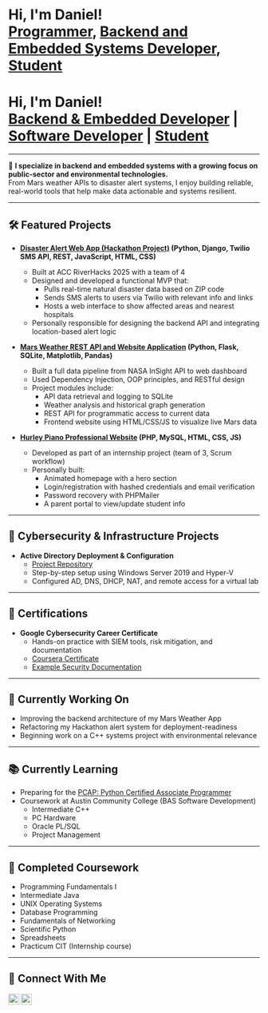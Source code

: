 <h1>Hi, I'm Daniel! <br/><a href="https://github.com/danielisacc">Programmer</a>, <a href="https://www.linkedin.com/in/daniel-delavega/">Backend and Embedded Systems Developer</a>, <a href="https://www.youtube.com/@DevwithIsacc">Student</a></h1>

<h1>Hi, I'm Daniel!<br/>
<a href="https://github.com/danielisacc">Backend & Embedded Developer</a> |
<a href="https://www.linkedin.com/in/daniel-delavega/">Software Developer</a> |
<a href="https://www.youtube.com/@DevwithIsacc">Student</a>
</h1>

---

🎯 **I specialize in backend and embedded systems with a growing focus on public-sector and environmental technologies.**  
From Mars weather APIs to disaster alert systems, I enjoy building reliable, real-world tools that help make data actionable and systems resilient.

---

<h2>🛠️ Featured Projects</h2>

- <b>[Disaster Alert Web App (Hackathon Project)](https://github.com/danielisacc/Natural-Disaster-Alert-App) (Python, Django, Twilio SMS API, REST, JavaScript, HTML, CSS)</b>
  - Built at ACC RiverHacks 2025 with a team of 4
  - Designed and developed a functional MVP that:
    - Pulls real-time natural disaster data based on ZIP code
    - Sends SMS alerts to users via Twilio with relevant info and links
    - Hosts a web interface to show affected areas and nearest hospitals
  - Personally responsible for designing the backend API and integrating location-based alert logic

- <b>[Mars Weather REST API and Website Application](https://github.com/danielisacc/MarsWeatherAPI) (Python, Flask, SQLite, Matplotlib, Pandas)</b>
  - Built a full data pipeline from NASA InSight API to web dashboard
  - Used Dependency Injection, OOP principles, and RESTful design
  - Project modules include:
    - API data retrieval and logging to SQLite
    - Weather analysis and historical graph generation
    - REST API for programmatic access to current data
    - Frontend website using HTML/CSS/JS to visualize live Mars data

- <b>[Hurley Piano Professional Website](https://github.com/danielisacc/Hurley-Piano) (PHP, MySQL, HTML, CSS, JS)</b>
  - Developed as part of an internship project (team of 3, Scrum workflow)
  - Personally built:
    - Animated homepage with a hero section
    - Login/registration with hashed credentials and email verification
    - Password recovery with PHPMailer
    - A parent portal to view/update student info

---

<h2>🧰 Cybersecurity & Infrastructure Projects</h2>

- <b>Active Directory Deployment & Configuration</b>
  - [Project Repository](https://github.com/danielisacc/HomeLab)
  - Step-by-step setup using Windows Server 2019 and Hyper-V
  - Configured AD, DNS, DHCP, NAT, and remote access for a virtual lab

---

<h2>📜 Certifications</h2>

- <b>Google Cybersecurity Career Certificate</b>
  - Hands-on practice with SIEM tools, risk mitigation, and documentation
  - [Coursera Certificate](https://coursera.org/share/7e463ebd02633e3ce32d5f5b849e16e9)
  - [Example Security Documentation](https://drive.google.com/drive/folders/1V5REgh_IcM1CVjk9vAvyhl98X9Oj_PjH?usp=drive_link)

---

<h2>🚀 Currently Working On</h2>

- Improving the backend architecture of my Mars Weather App
- Refactoring my Hackathon alert system for deployment-readiness
- Beginning work on a C++ systems project with environmental relevance

---

<h2>📚 Currently Learning</h2>

- Preparing for the [PCAP: Python Certified Associate Programmer](https://pythoninstitute.org/pcap)
- Coursework at Austin Community College (BAS Software Development)
  - Intermediate C++
  - PC Hardware
  - Oracle PL/SQL
  - Project Management

---

<h2>📘 Completed Coursework</h2>

- Programming Fundamentals I
- Intermediate Java
- UNIX Operating Systems
- Database Programming
- Fundamentals of Networking
- Scientific Python
- Spreadsheets
- Practicum CIT (Internship course)

---

<h2>📡 Connect With Me</h2>

[<img align="left" alt="DanielDelavega | YouTube" width="22px" src="https://cdn.jsdelivr.net/npm/simple-icons@v3/icons/youtube.svg" />][youtube]
[<img align="left" alt="danieldelavega | LinkedIn" width="22px" src="https://cdn.jsdelivr.net/npm/simple-icons@v3/icons/linkedin.svg" />][linkedin]

[youtube]: https://www.youtube.com/@DevwithIsacc  
[linkedin]: https://www.linkedin.com/in/daniel-delavega/

